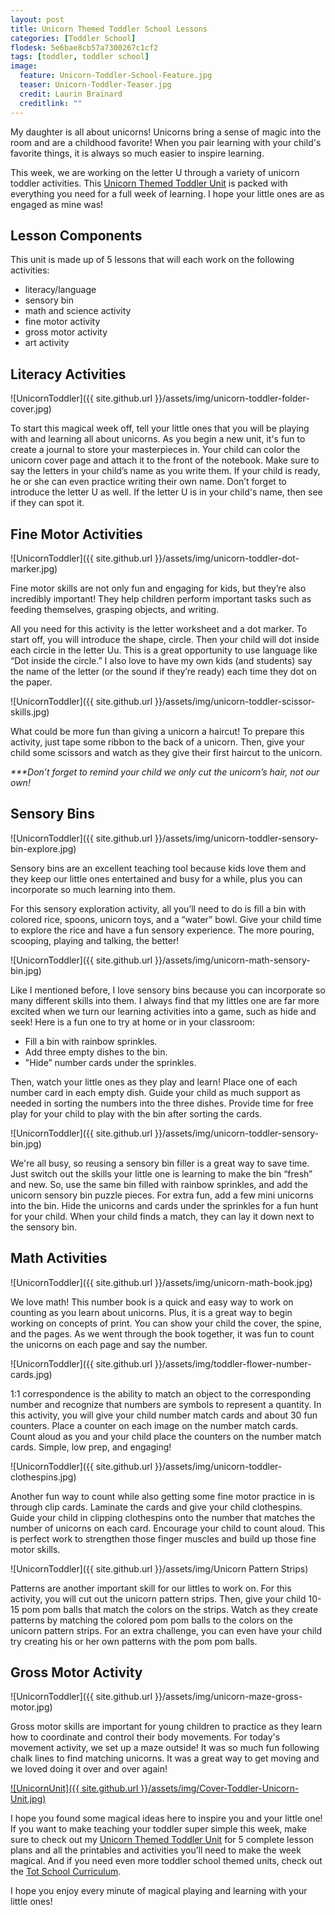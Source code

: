 ```yaml
---
layout: post
title: Unicorn Themed Toddler School Lessons
categories: [Toddler School]
flodesk: 5e6bae8cb57a7300267c1cf2
tags: [toddler, toddler school]
image:
  feature: Unicorn-Toddler-School-Feature.jpg
  teaser: Unicorn-Toddler-Teaser.jpg
  credit: Laurin Brainard
  creditlink: ""
---
```

My daughter is all about unicorns! Unicorns bring a sense of magic into the room and are a childhood favorite! When you pair learning with your child's favorite things, it is always so much easier to inspire learning. 

This week, we are working on the letter U through a variety of unicorn toddler activities. This [Unicorn Themed Toddler Unit](https://https://www.teacherspayteachers.com/Product/Toddler-Activities-Lesson-Plans-Unicorn-Preschool-Curriculum-Letter-U-5152015) is packed with everything you need for a full week of learning. I hope your little ones are as engaged as mine was! 

## Lesson Components 

This unit is made up of 5 lessons that will each work on the following activities:
- literacy/language 
- sensory bin 
- math and science activity 
- fine motor activity 
- gross motor activity 
- art activity 

## Literacy Activities

![UnicornToddler]({{ site.github.url }}/assets/img/unicorn-toddler-folder-cover.jpg)

To start this magical week off, tell your little ones that you will be playing with and learning all about unicorns. As you begin a new unit, it's fun to create a journal to store your masterpieces in. Your child can color the unicorn cover page and attach it to the front of the notebook. Make sure to say the letters in your child’s name as you write them. If your child is ready, he or she can even practice writing their own name. Don’t forget to introduce the letter U as well. If the letter U is in your child's name, then see if they can spot it.  

## Fine Motor Activities 

![UnicornToddler]({{ site.github.url }}/assets/img/unicorn-toddler-dot-marker.jpg)

Fine motor skills are not only fun and engaging for kids, but they’re also incredibly important! They help children perform important tasks such as feeding themselves, grasping objects, and writing. 

All you need for this activity is the letter worksheet and a dot marker. To start off, you will introduce the shape, circle. Then your child will dot inside each circle in the letter Uu. This is a great opportunity to use language like “Dot inside the circle.” I also love to have my own kids (and students) say the name of the letter (or the sound if they’re ready) each time they dot on the paper. 

![UnicornToddler]({{ site.github.url }}/assets/img/unicorn-toddler-scissor-skills.jpg)

What could be more fun than giving a unicorn a haircut! To prepare this activity, just tape some ribbon to the back of a unicorn. Then, give your child some scissors and watch as they give their first haircut to the unicorn.

_***Don’t forget to remind your child we only cut the unicorn’s hair, not our own!_

## Sensory Bins 

![UnicornToddler]({{ site.github.url }}/assets/img/unicorn-toddler-sensory-bin-explore.jpg)

Sensory bins are an excellent teaching tool because kids love them and they keep our little ones entertained and busy for a while, plus you can incorporate so much learning into them. 

For this sensory exploration activity, all you’ll need to do is fill a bin with colored rice, spoons, unicorn toys, and a “water” bowl. Give your child time to explore the rice and have a fun sensory experience. The more pouring, scooping, playing and talking, the better! 

![UnicornToddler]({{ site.github.url }}/assets/img/unicorn-math-sensory-bin.jpg)

Like I mentioned before, I love sensory bins because you can incorporate so many different skills into them. I always find that my littles one are far more excited when we turn our learning activities into a game, such as hide and seek! Here is a fun one to try at home or in your classroom:
- Fill a bin with rainbow sprinkles. 
- Add three empty dishes to the bin. 
- "Hide” number cards under the sprinkles. 

Then, watch your little ones as they play and learn! Place one of each number card in each empty dish. Guide your child as much support as needed in sorting the numbers into the three dishes. Provide time for free play for your child to play with the bin after sorting the cards. 

![UnicornToddler]({{ site.github.url }}/assets/img/unicorn-toddler-sensory-bin.jpg)

We're all busy, so reusing a sensory bin filler is a great way to save time. Just switch out the skills your little one is learning to make the bin “fresh” and new. So, use the same bin filled with rainbow sprinkles, and add the unicorn sensory bin puzzle pieces. For extra fun, add a few mini unicorns into the bin. Hide the unicorns and cards under the sprinkles for a fun hunt for your child. When your child finds a match, they can lay it down next to the sensory bin.

## Math Activities 

![UnicornToddler]({{ site.github.url }}/assets/img/unicorn-math-book.jpg)

We love math! This number book is a quick and easy way to work on counting as you learn about unicorns. Plus, it is a great way to begin working on concepts of print. You can show your child the cover, the spine, and the pages. As we went through the book together, it was fun to count the unicorns on each page and say the number.

![UnicornToddler]({{ site.github.url }}/assets/img/toddler-flower-number-cards.jpg)

1:1 correspondence is the ability to match an object to the corresponding number and recognize that numbers are symbols to represent a quantity. In this activity, you will give your child number match cards and about 30 fun counters.  Place a counter on each image on the number match cards. Count aloud as you and your child place the counters on the number match cards. Simple, low prep, and engaging! 

![UnicornToddler]({{ site.github.url }}/assets/img/unicorn-toddler-clothespins.jpg)

Another fun way to count while also getting some fine motor practice in is through clip cards. Laminate the cards and give your child clothespins. Guide your child in clipping clothespins onto the number that matches the number of unicorns on each card. Encourage your child to count aloud. This is perfect work to strengthen those finger muscles and build up those fine motor skills. 

![UnicornToddler]({{ site.github.url }}/assets/img/Unicorn Pattern Strips)

Patterns are another important skill for our littles to work on. For this activity, you will cut out the unicorn pattern strips. Then, give your child 10-15 pom pom balls that match the colors on the strips. Watch as they create patterns by matching the colored pom pom balls to the colors on the unicorn pattern strips. For an extra challenge, you can even have your child try creating his or her own patterns with the pom pom balls. 

## Gross Motor Activity 

![UnicornToddler]({{ site.github.url }}/assets/img/unicorn-maze-gross-motor.jpg)

Gross motor skills are important for young children to practice as they learn how to coordinate and control their body movements. For today's movement activity, we set up a maze outside! It was so much fun following chalk lines to find matching unicorns. It was a great way to get moving and we loved doing it over and over again!

[![UnicornUnit]({{ site.github.url }}/assets/img/Cover-Toddler-Unicorn-Unit.jpg)](https://www.teacherspayteachers.com/Product/Toddler-Activities-Lesson-Plans-Unicorn-Preschool-Curriculum-Letter-U-5152015?st=4874a77dc0869c80a14db5c1ee8be93a)

I hope you found some magical ideas here to inspire you and your little one! If you want to make teaching your toddler super simple this week, make sure to check out my [Unicorn Themed Toddler Unit](https://https://www.teacherspayteachers.com/Product/Toddler-Activities-Lesson-Plans-Unicorn-Preschool-Curriculum-Letter-U-5152015) for 5 complete lesson plans and all the printables and activities you’ll need to make the week magical. And if you need even more toddler school themed units, check out the [Tot School Curriculum](https://www.teacherspayteachers.com/Product/Toddler-Activities-Lesson-Plans-Tot-School-Curriculum-Homeschool-Preschool-4296281).

I hope you enjoy every minute of magical playing and learning with your little ones!